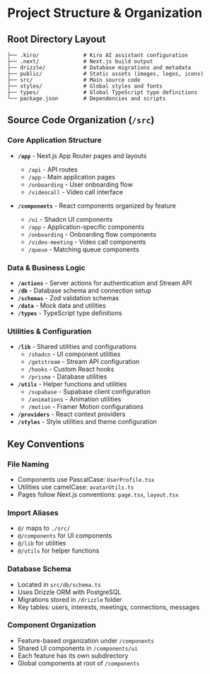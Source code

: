# Project Structure & Organization

## Root Directory Layout

```
├── .kiro/              # Kiro AI assistant configuration
├── .next/              # Next.js build output
├── drizzle/            # Database migrations and metadata
├── public/             # Static assets (images, logos, icons)
├── src/                # Main source code
├── styles/             # Global styles and fonts
├── types/              # Global TypeScript type definitions
└── package.json        # Dependencies and scripts
```

## Source Code Organization (`/src`)

### Core Application Structure

- **`/app`** - Next.js App Router pages and layouts
  - `/api` - API routes
  - `/app` - Main application pages
  - `/onboarding` - User onboarding flow
  - `/videocall` - Video call interface

- **`/components`** - React components organized by feature
  - `/ui` - Shadcn UI components
  - `/app` - Application-specific components
  - `/onboarding` - Onboarding flow components
  - `/video-meeting` - Video call components
  - `/queue` - Matching queue components

### Data & Business Logic

- **`/actions`** - Server actions for authentication and Stream API
- **`/db`** - Database schema and connection setup
- **`/schemas`** - Zod validation schemas
- **`/data`** - Mock data and utilities
- **`/types`** - TypeScript type definitions

### Utilities & Configuration

- **`/lib`** - Shared utilities and configurations
  - `/shadcn` - UI component utilities
  - `/getstream` - Stream API configuration
  - `/hooks` - Custom React hooks
  - `/prisma` - Database utilities
- **`/utils`** - Helper functions and utilities
  - `/supabase` - Supabase client configuration
  - `/animations` - Animation utilities
  - `/motion` - Framer Motion configurations
- **`/providers`** - React context providers
- **`/styles`** - Style utilities and theme configuration

## Key Conventions

### File Naming

- Components use PascalCase: `UserProfile.tsx`
- Utilities use camelCase: `avatarUtils.ts`
- Pages follow Next.js conventions: `page.tsx`, `layout.tsx`

### Import Aliases

- `@/` maps to `./src/`
- `@/components` for UI components
- `@/lib` for utilities
- `@/utils` for helper functions

### Database Schema

- Located in `src/db/schema.ts`
- Uses Drizzle ORM with PostgreSQL
- Migrations stored in `/drizzle` folder
- Key tables: users, interests, meetings, connections, messages

### Component Organization

- Feature-based organization under `/components`
- Shared UI components in `/components/ui`
- Each feature has its own subdirectory
- Global components at root of `/components`
